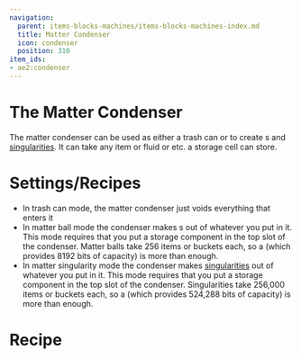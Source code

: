 ```yaml
---
navigation:
  parent: items-blocks-machines/items-blocks-machines-index.md
  title: Matter Condenser
  icon: condenser
  position: 310
item_ids:
- ae2:condenser
---
```


# The Matter Condenser

<BlockImage id="condenser" scale="8" />

The matter condenser can be used as either a trash can or to create <ItemLink id="matter_ball" />s and
[singularities](singularities.md). It can take any item or fluid or etc. a storage cell can store.

# Settings/Recipes

*   In trash can mode, the matter condenser just voids everything that enters it
*   In matter ball mode the condenser makes <ItemLink id="matter_ball" />s out of whatever you put in it.
    This mode requires that you put a storage component in the top slot of the condenser. Matter balls take 256 items or buckets
    each, so a <ItemLink id="cell_component_1k" /> (which provides 8192 bits of capacity) is more than enough.
*   In matter singularity mode the condenser makes [singularities](singularities.md) out of whatever you put in it.
    This mode requires that you put a storage component in the top slot of the condenser. Singularities take 256,000 items or buckets
    each, so a <ItemLink id="cell_component_64k" /> (which provides 524,288 bits of capacity) is more than enough.

# Recipe

<RecipeFor id="condenser" />
